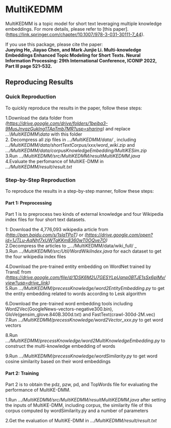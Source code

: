 # MultiKEDMM
MultiKEDMM is a topic model for short text leveraging multiple knowledge embeddings. For more details, please refer to [this paper].(https://link.springer.com/chapter/10.1007/978-3-031-30111-7_44).

If you use this package, please cite the paper:  
**Jueying He, Jiayao Chen, and Mark Junjie Li. Multi-knowledge Embeddings Enhanced Topic Modeling for Short Texts. Neural Information Processing: 29th International Conference, ICONIP 2022, Part III page 521–532.**


## Reproducing Results

### Quick Reproduction
To quickly reproduce the results in the paper, follow these steps:  

1.Download the data folder from  _(https://drive.google.com/drive/folders/1beiba3-9MusJnvqzGuklng1TApTmb7MR?usp=sharing)_  and replace  _...\MultiKEDMM\data_  with this folder  
2. Decompress all zip files in   _.../MultiKEDMM/data/_ ,  including  _.../MultiKEDMM/data/shortTextCorpus/xxx/word_wiki.zip_  and  _.../MultiKEDMM/data/corpusKnowledgeEmbedding/MultiKESim.zip_   
3.Run  _.../MultiKEDMM/src/MultiKEDMM/resultMultiKEDMM.java_   
4.Evaluate the perfomance of MultiKE-DMM in   _.../MultiKEDMM/result/result.txt_   


### Step-by-Step Reproduction
To reproduce the results in a step-by-step manner, follow these steps:
#### Part 1: Preprocessing
Part 1 is to preprocess two kinds of external knowledge and four Wikipedia index files for four short text datasets.

1: Download the  4,776,093 wikipedia article from  _(http://pan.baidu.com/s/1slaTPoT)_  or  _(https://drive.google.com/open?id=1JTLu-AqNhf7xUWTgKKm8360wT0OQve7O)_   
2.Decompress the articles to   _.../MultiKEDMM/data/wiki_full/ _    
3.Run  _.../MultiKEDMM/src/Util/WordWikiIndex.java_  for each dataset to get the four wikipedia index files  


4.Download the pre-trained entity embedding on WordNet trained by TransE from  _(https://drive.google.com/file/d/1DSK6M2U7GESYLpUqnp0BTJE1sSx6plMv/view?usp=drive_link)_   
5.Run  _.../MultiKEDMM/precessKnowledge/word2EntityEmbedding.py_  to get the entity embedding related to words according to Lesk algorithm  

6.Download the pre-trained word embedding tools including Word2Vec(GoogleNews-vectors-negative300.bin), GloVe(gensim_glove.840B.300d.txt) and FastText(crawl-300d-2M.vec)   
7.Run  _.../MultiKEDMM/precessKnowledge/word2Vector_xxx.py_  to get word vectors   

8.Run  _.../MultiKEDMM/precessKnowledge/word2MultiKnowledgeEmbedding.py_  to construct the multi-knowledge embedding  of words   

9.Run  _.../MultiKEDMM/precessKnowledge/wordSimilarity.py_  to get word cosine similarity based on their word embeddings   

####  Part 2: Training
Part 2 is to obtain the pdz, pzw, pd, and TopWords file for evaluating the performance of MultiKE-DMM.   

1.Run  _.../MultiKEDMM/src/MultiKEDMM/resultMultiKEDMM.java_  after setting the inputs of MultiKE-DMM,  including corpus, the similarity file of this corpus computed by wordSimilarity.py and a number of parameters  
 
2.Get the evaluation of MultiKE-DMM in  _.../MultiKEDMM/result/result.txt_   


